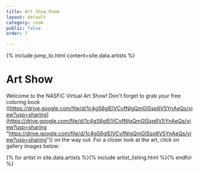 ```yaml
---
title: Art Show Room
layout: default
category: room
public: false
order: 7

---
```

{% include jump_to.html content=site.data.artists %}

# Art Show

Welcome to the NASFiC Virtual Art Show! Don't forget to grab your free coloring book ([https://drive.google.com/file/d/1c4gS6glElVCvfNIgQmGISsp6V5YnAeQs/view?usp=sharing](https://drive.google.com/file/d/1c4gS6glElVCvfNIgQmGISsp6V5YnAeQs/view?usp=sharing "https://drive.google.com/file/d/1c4gS6glElVCvfNIgQmGISsp6V5YnAeQs/view?usp=sharing")) on the way out.  For a closer look at the art, click on gallery images below:

{% for artist in site.data.artists %}{% include artist_listing.html %}{% endfor %}